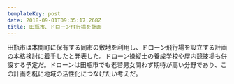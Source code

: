 ```yaml
---
templateKey: post
date: 2018-09-01T09:35:17.268Z
title: 田瓶市、ドローン飛行場を計画
---
```

田瓶市は本間町に保有する同市の敷地を利用し、ドローン飛行場を設立する計画の本格検討に着手したと発表した。ドローン操縦士の養成学校や屋内競技場も併設する予定だ。ドローンは田瓶市でも老若男女問わず期待が高い分野であり、この計画を梃に地域の活性化につなげたい考えだ。
